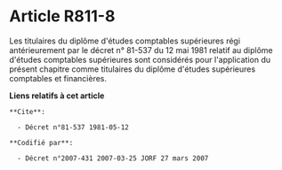 # Article R811-8

Les titulaires du diplôme d'études comptables supérieures régi antérieurement par le décret n° 81-537 du 12 mai 1981 relatif
au diplôme d'études comptables supérieures sont considérés pour l'application du présent chapitre comme titulaires du diplôme
d'études supérieures comptables et financières.

**Liens relatifs à cet article**

	**Cite**:

	  - Décret n°81-537 1981-05-12

	**Codifié par**:

	  - Décret n°2007-431 2007-03-25 JORF 27 mars 2007
